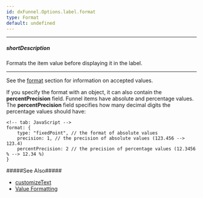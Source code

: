 ```yaml
---
id: dxFunnel.Options.label.format
type: Format
default: undefined
---
```

---
##### shortDescription
Formats the item value before displaying it in the label.

---
See the [format](/api-reference/50%20Common/Object%20Structures/format '/Documentation/ApiReference/Common/Object_Structures/format/') section for information on accepted values.

If you specify the format with an object, it can also contain the **percentPrecision** field. Funnel items have absolute and percentage values. The **percentPrecision** field specifies how many decimal digits the percentage values should have:

    <!-- tab: JavaScript -->
    format: {
        type: "fixedPoint", // the format of absolute values
        precision: 1, // the precision of absolute values (123.456 --> 123.4)
        percentPrecision: 2 // the precision of percentage values (12.3456 % --> 12.34 %)
    }

#####See Also#####
- [customizeText]({currentpath}/#customizeText)
- [Value Formatting](/Documentation/Guide/Common/Value_Formatting/)
